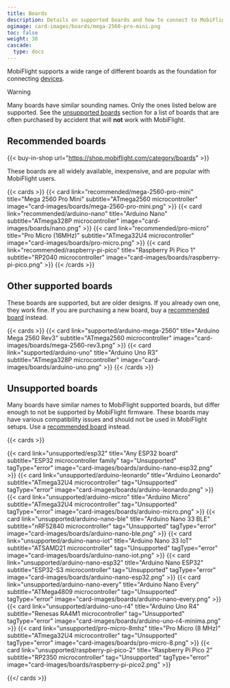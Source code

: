 ```yaml
---
title: Boards
description: Details on supported boards and how to connect to MobiFlight
ogimage: card-images/boards/mega-2560-pro-mini.png
toc: false
weight: 30
cascade:
  type: docs
---
```


MobiFlight supports a wide range of different boards as the foundation for connecting [devices](/devices/).

> [!WARNING]
> Many boards have similar sounding names. Only the ones listed below are supported. See the
> [unsupported boards](/boards/unsupported) section for a list of boards that are often purchased by accident
> that will **not** work with MobiFlight.

## Recommended boards

{{< buy-in-shop url="https://shop.mobiflight.com/category/boards" >}}

These boards are all widely available, inexpensive, and are popular with MobiFlight users.

{{< cards >}}
{{< card link="recommended/mega-2560-pro-mini" title="Mega 2560 Pro Mini" subtitle="ATmega2560 microcontroller" image="card-images/boards/mega-2560-pro-mini.png" >}}
{{< card link="recommended/arduino-nano" title="Arduino Nano" subtitle="ATmega328P microcontroller" image="card-images/boards/nano.png" >}}
{{< card link="recommended/pro-micro" title="Pro Micro (16MHz)" subtitle="ATmega32U4 microcontroller" image="card-images/boards/pro-micro.png" >}}
{{< card link="recommended/raspberry-pi-pico" title="Raspberry Pi Pico 1" subtitle="RP2040 microcontroller" image="card-images/boards/raspberry-pi-pico.png" >}}
{{< /cards >}}

## Other supported boards

These boards are supported, but are older designs. If you already own one, they work fine. If you are
purchasing a new board, buy a [recommended board](/boards/recommended) instead.

{{< cards >}}
{{< card link="supported/arduino-mega-2560" title="Arduino Mega 2560 Rev3" subtitle="ATmega2560 microcontroller" image="card-images/boards/mega-2560-rev3.png" >}}
{{< card link="supported/arduino-uno" title="Arduino Uno R3" subtitle="ATmega328P microcontroller" image="card-images/boards/arduino-uno.png" >}}
{{< /cards >}}

## Unsupported boards

Many boards have similar names to MobiFlight supported boards, but differ enough to not be supported
by MobiFlight firmware. These boards may have various compatibility issues and should not be used
in MobiFlight setups. Use a [recommended board](/boards/recommended) instead.

{{< cards >}}

{{< card link="unsupported/esp32" title="Any ESP32 board" subtitle="ESP32 microcontroller family" tag="Unsupported" tagType="error" image="card-images/boards/arduino-nano-esp32.png" >}}
{{< card link="unsupported/arduino-leonardo" title="Arduino Leonardo" subtitle="ATmega32U4 microcontroller" tag="Unsupported" tagType="error" image="card-images/boards/arduino-leonardo.png" >}}
{{< card link="unsupported/arduino-micro" title="Arduino Micro" subtitle="ATmega32U4 microcontroller" tag="Unsupported" tagType="error" image="card-images/boards/arduino-micro.png" >}}
{{< card link="unsupported/arduino-nano-ble" title="Arduino Nano 33 BLE" subtitle="nRF52840 microcontroller" tag="Unsupported" tagType="error" image="card-images/boards/arduino-nano-ble.png" >}}
{{< card link="unsupported/arduino-nano-iot" title="Arduino Nano 33 IoT" subtitle="ATSAMD21 microcontroller" tag="Unsupported" tagType="error" image="card-images/boards/arduino-nano-iot.png" >}}
{{< card link="unsupported/arduino-nano-esp32" title="Arduino Nano ESP32" subtitle="ESP32-S3 microcontroller" tag="Unsupported" tagType="error" image="card-images/boards/arduino-nano-esp32.png" >}}
{{< card link="unsupported/arduino-nano-every" title="Arduino Nano Every" subtitle="ATMega4809 microcontroller" tag="Unsupported" tagType="error" image="card-images/boards/arduino-nano-every.png" >}}
{{< card link="unsupported/arduino-uno-r4" title="Arduino Uno R4" subtitle="Renesas RA4M1 microcontroller" tag="Unsupported" tagType="error" image="card-images/boards/arduino-uno-r4-minima.png" >}}
{{< card link="unsupported/pro-micro-8mhz" title="Pro Micro (8 MHz)" subtitle="ATmega32U4 microcontroller" tag="Unsupported" tagType="error" image="card-images/boards/pro-micro-8.png" >}}
{{< card link="unsupported/raspberry-pi-pico-2" title="Raspberry Pi Pico 2" subtitle="RP2350 microcontroller" tag="Unsupported" tagType="error" image="card-images/boards/raspberry-pi-pico2.png" >}}

{{</ cards >}}
